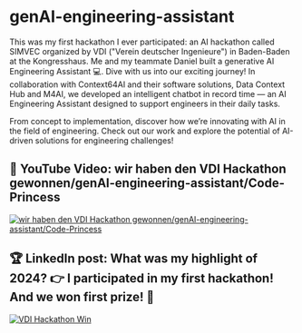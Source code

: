 # genAI-engineering-assistant
This was my first hackathon I ever participated: an AI hackathon called SIMVEC organized by VDI ("Verein deutscher Ingenieure") in Baden-Baden at the Kongresshaus. Me and my teammate Daniel built a generative AI Engineering Assistant 💻. Dive with us into our exciting journey! In collaboration with Context64AI and their software solutions, Data Context Hub and M4AI, we developed an intelligent chatbot in record time — an AI Engineering Assistant designed to support engineers in their daily tasks.

From concept to implementation, discover how we’re innovating with AI in the field of engineering. Check out our work and explore the potential of AI-driven solutions for engineering challenges! 


## 👀 YouTube Video: wir haben den VDI Hackathon gewonnen/genAI-engineering-assistant/Code-Princess
<!-- YouTube video cards from https://github.com/DenverCoder1/github-readme-youtube-cards -->
<!-- https://ytcards.demolab.com/?id=<video ID>&title=<video+title>&lang=en&timestamp=<video publish date in Unix time format>&background_color=%230d1117&title_color=%23ffffff&stats_color=%23dedede&max_title_lines=1&width=250&border_radius=5&duration=<video duration in seconds> "<video title>") -->
<!-- BEGIN YOUTUBE-CARDS -->
[![wir haben den VDI Hackathon gewonnen/genAI-engineering-assistant/Code-Princess](https://ytcards.demolab.com/?id=y8Xy1lZXYJg&title=wir+haben+den+VDI+Hackathon+gewonnen/genAI-engineering-assistant/Code-Princess&lang=en&timestamp=1732834800&background_color=%230d1117&title_color=%23ffffff&stats_color=%23dedede&max_title_lines=1&width=850&border_radius=5&duration=689 "wir haben den VDI Hackathon gewonnen/genAI-engineering-assistant/Code-Princess")](https://youtu.be/y8Xy1lZXYJg?si=-nejmSviWBgCNQr6)
<!-- END YOUTUBE-CARDS -->


## 🏆 LinkedIn post: What was my highlight of 2024? 👉 I participated in my first hackathon! And we won first prize! 🎉
[![VDI Hackathon Win](https://github.com/user-attachments/assets/f0cf46bf-bd56-4448-b18e-892cc5cb876c)](https://www.linkedin.com/posts/linda-lacsivy-a75875304_wir-haben-den-vdi-hackathon-gewonnengenai-engineering-assistant-activity-7281022924927496192-vl6H?utm_source=share&utm_medium=member_desktop)
